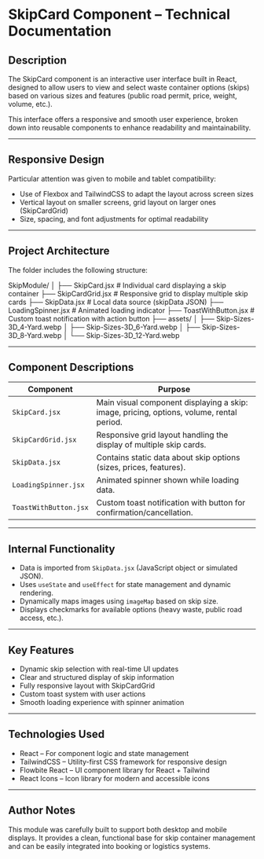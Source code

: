 
# SkipCard Component – Technical Documentation

## Description

The SkipCard component is an interactive user interface built in React, designed to allow users to view and select waste container options (skips) based on various sizes and features (public road permit, price, weight, volume, etc.).

This interface offers a responsive and smooth user experience, broken down into reusable components to enhance readability and maintainability.

---

## Responsive Design

Particular attention was given to mobile and tablet compatibility:

- Use of Flexbox and TailwindCSS to adapt the layout across screen sizes
- Vertical layout on smaller screens, grid layout on larger ones (SkipCardGrid)
- Size, spacing, and font adjustments for optimal readability

---

## Project Architecture

The folder includes the following structure:

SkipModule/
│
├── SkipCard.jsx          # Individual card displaying a skip container
├── SkipCardGrid.jsx      # Responsive grid to display multiple skip cards
├── SkipData.jsx          # Local data source (skipData JSON)
├── LoadingSpinner.jsx    # Animated loading indicator
├── ToastWithButton.jsx   # Custom toast notification with action button
├── assets/
│   ├── Skip-Sizes-3D_4-Yard.webp
│   ├── Skip-Sizes-3D_6-Yard.webp
│   ├── Skip-Sizes-3D_8-Yard.webp
│   └── Skip-Sizes-3D_12-Yard.webp

---

## Component Descriptions

| Component             | Purpose                                                                                      |
|-----------------------|----------------------------------------------------------------------------------------------|
| `SkipCard.jsx`        | Main visual component displaying a skip: image, pricing, options, volume, rental period.    |
| `SkipCardGrid.jsx`    | Responsive grid layout handling the display of multiple skip cards.                         |
| `SkipData.jsx`        | Contains static data about skip options (sizes, prices, features).                          |
| `LoadingSpinner.jsx`  | Animated spinner shown while loading data.                                                  |
| `ToastWithButton.jsx` | Custom toast notification with button for confirmation/cancellation.                        |

---

## Internal Functionality

- Data is imported from `SkipData.jsx` (JavaScript object or simulated JSON).
- Uses `useState` and `useEffect` for state management and dynamic rendering.
- Dynamically maps images using `imageMap` based on skip size.
- Displays checkmarks for available options (heavy waste, public road access, etc.).

---

## Key Features

- Dynamic skip selection with real-time UI updates
- Clear and structured display of skip information
- Fully responsive layout with SkipCardGrid
- Custom toast system with user actions
- Smooth loading experience with spinner animation

---

## Technologies Used

- React – For component logic and state management
- TailwindCSS – Utility-first CSS framework for responsive design
- Flowbite React – UI component library for React + Tailwind
- React Icons – Icon library for modern and accessible icons

---

## Author Notes

This module was carefully built to support both desktop and mobile displays. It provides a clean, functional base for skip container management and can be easily integrated into booking or logistics systems.
